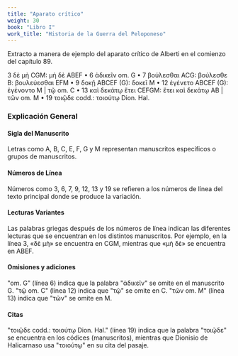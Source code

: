 ```yaml
---
title: "Aparato crítico"
weight: 30
book: "Libro I"
work_title: "Historia de la Guerra del Peloponeso"
---
```

Extracto a manera de ejemplo del aparato crítico de Alberti en el comienzo del capítulo 89.

3 δὲ μὴ CGM: μὴ δὲ ABEF • 6 ἀδικεῖν om. G • 7 βούλεσθαι ACG: βούλεσθε Β: βουλεύεσθαι ΕFM • 9 δοκῇ ΑΒCEF (G): δοκεῖ Μ • 12 ἐγένετο ABCEF (G): ἐγένοντο Μ | τῷ om. C • 13 καὶ δεκάτῳ ἔτει CEFGM: ἔτει καὶ δεκάτῳ ΑΒ | τῶν om. Μ • 19 τοιῷδε codd.: τοιούτῳ Dion. Hal.

### Explicación General

#### Sigla del Manuscrito

Letras como A, B, C, E, F, G y M representan manuscritos específicos o grupos de manuscritos.

#### Números de Línea

Números como 3, 6, 7, 9, 12, 13 y 19 se refieren a los números de línea del texto principal donde se produce la variación.

#### Lecturas Variantes

Las palabras griegas después de los números de línea indican las diferentes lecturas que se encuentran en los distintos manuscritos. Por ejemplo, en la línea 3, «δὲ μὴ» se encuentra en CGM, mientras que «μὴ δὲ» se encuentra en ABEF. 

#### Omisiones y adiciones

"om. G" (línea 6) indica que la palabra "ἀδικεῖν" se omite en el manuscrito G. "τῷ om. C" (línea 12) indica que "τῷ" se omite en C. "τῶν om. M" (línea 13) indica que "τῶν" se omite en M.

#### Citas

"τοιῷδε codd.: τοιούτῳ Dion. Hal." (línea 19) indica que la palabra "τοιῷδε" se encuentra en los códices (manuscritos), mientras que Dionisio de Halicarnaso usa "τοιούτῳ" en su cita del pasaje.